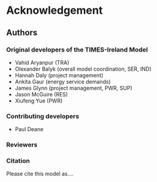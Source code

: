 # Acknowledgement

## Authors
### Original developers of the TIMES-Ireland Model
* Vahid Aryanpur (TRA)
* Olexander Balyk (overall model coordination, SER, IND)
* Hannah Daly (project management)
* Ankita Gaur (energy service demands) 
* James Glynn (project management, PWR, SUP)
* Jason McGuire (RES)
* Xiufeng Yue (PWR)


### Contributing developers
* Paul Deane

### Reviewers

### Citation
Please cite this model as.... 
